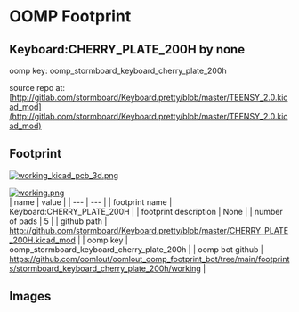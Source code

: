 # OOMP Footprint  
## Keyboard:CHERRY_PLATE_200H  by none  
  
oomp key: oomp_stormboard_keyboard_cherry_plate_200h  
  
source repo at: [http://gitlab.com/stormboard/Keyboard.pretty/blob/master/TEENSY_2.0.kicad_mod](http://gitlab.com/stormboard/Keyboard.pretty/blob/master/TEENSY_2.0.kicad_mod)  
## Footprint  
  
[![working_kicad_pcb_3d.png](working_kicad_pcb_3d_600.png)](working_kicad_pcb_3d.png)  
  
[![working.png](working_600.png)](working.png)  
| name | value | 
| --- | --- | 
| footprint name | Keyboard:CHERRY_PLATE_200H | 
| footprint description | None | 
| number of pads | 5 | 
| github path | http://github.com/stormboard/Keyboard.pretty/blob/master/CHERRY_PLATE_200H.kicad_mod | 
| oomp key | oomp_stormboard_keyboard_cherry_plate_200h | 
| oomp bot github | https://github.com/oomlout/oomlout_oomp_footprint_bot/tree/main/footprints/stormboard_keyboard_cherry_plate_200h/working | 
## Images  
